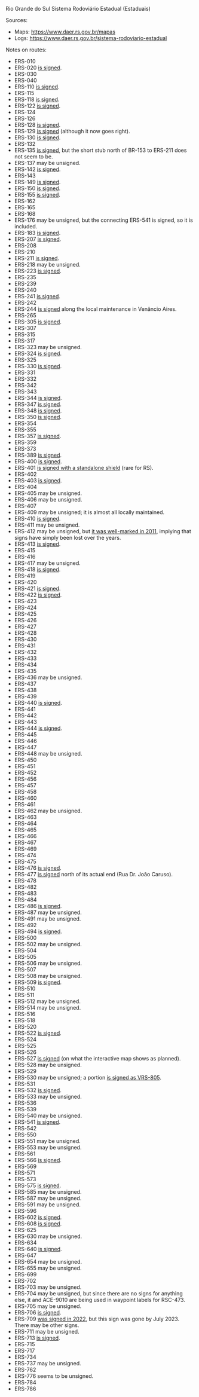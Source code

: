 Rio Grande do Sul Sistema Rodoviário Estadual (Estaduais)

Sources:
* Maps: https://www.daer.rs.gov.br/mapas
* Logs: https://www.daer.rs.gov.br/sistema-rodoviario-estadual

Notes on routes:
* ERS-010 
* ERS-020 [is signed](https://www.google.com/maps/@-29.2672747,-50.3202764,3a,15.2y,242.65h,83.92t/data=!3m6!1e1!3m4!1syGz58fdL2gEyGP_wcCKiMw!2e0!7i13312!8i6656?entry=ttu).
* ERS-030 
* ERS-040 
* ERS-110 [is signed](https://www.google.com/maps/@-29.2095573,-50.4703651,3a,16.9y,36.52h,86.16t/data=!3m6!1e1!3m4!1s-pJV-ILwhwVlwLNoa2pabw!2e0!7i16384!8i8192?entry=ttu).
* ERS-115 
* ERS-118 [is signed](https://www.google.com/maps/@-29.8280805,-51.1702703,3a,23.6y,128.95h,101.04t/data=!3m6!1e1!3m4!1s7QptUL6AGMYc8uyfrsNj3Q!2e0!7i16384!8i8192?entry=ttu).
* ERS-122 [is signed](https://www.google.com/maps/@-29.6621544,-51.2656627,3a,22.4y,301.28h,87.4t/data=!3m6!1e1!3m4!1s19uND0UpeyqOP34BICHrMg!2e0!7i16384!8i8192?entry=ttu).
* ERS-124 
* ERS-126 
* ERS-128 [is signed](https://www.google.com/maps/@-29.4616312,-51.8138479,3a,16.7y,25.9h,81.52t/data=!3m6!1e1!3m4!1siwiZD2G_1k4geh1VO5CG9A!2e0!7i16384!8i8192?entry=ttu).
* ERS-129 [is signed](https://www.google.com/maps/@-29.5303873,-51.971384,3a,15.2y,357.11h,83.18t/data=!3m6!1e1!3m4!1su6QCOdsH6kas-S97wwkhJw!2e0!7i16384!8i8192?entry=ttu) (although it now goes right).
* ERS-130 [is signed](https://www.google.com/maps/@-29.4758488,-51.9962021,3a,33.2y,204.17h,84.13t/data=!3m6!1e1!3m4!1shwdSk9MqwDCxM-SdJMN3Og!2e0!7i16384!8i8192?entry=ttu).
* ERS-132 
* ERS-135 [is signed](https://www.google.com/maps/@-27.9897811,-52.2289311,3a,15y,7.8h,87.25t/data=!3m6!1e1!3m4!1sbp14gxf-Ff9X2oQHMC2RLw!2e0!7i16384!8i8192?entry=ttu), but the short stub north of BR-153 to ERS-211 does not seem to be.
* ERS-137 may be unsigned.
* ERS-142 [is signed](https://www.google.com/maps/@-28.61418,-52.7302091,3a,16.6y,51.86h,82.17t/data=!3m6!1e1!3m4!1sazGS--RQLkB3pVQneIjKrQ!2e0!7i13312!8i6656?entry=ttu).
* ERS-143 
* ERS-149 [is signed](https://www.google.com/maps/@-29.72399,-53.3508993,3a,37.3y,240.51h,80.49t/data=!3m6!1e1!3m4!1sVMstK-ump4Z3FpbKc3_G3g!2e0!7i16384!8i8192?entry=ttu).
* ERS-150 [is signed](https://www.google.com/maps/@-27.1099953,-53.3902256,3a,15y,63.01h,94.94t/data=!3m6!1e1!3m4!1s1btUo3L2pdzVaaPTPlc5rw!2e0!7i16384!8i8192?entry=ttu).
* ERS-155 [is signed](https://www.google.com/maps/@-28.2923954,-53.9035492,3a,15y,200.48h,88.86t/data=!3m6!1e1!3m4!1sq819dFPyMCR4UB2FU8XfJg!2e0!7i16384!8i8192?entry=ttu).
* ERS-162 
* ERS-165 
* ERS-168 
* ERS-176 may be unsigned, but the connecting ERS-541 is signed, so it is included.
* ERS-183 [is signed](https://www.google.com/maps/@-30.7135436,-55.8053984,3a,20y,328.97h,88.78t/data=!3m6!1e1!3m4!1se3RFID5nJwudL1VVy2it7Q!2e0!7i16384!8i8192?entry=ttu).
* ERS-207 [is signed](https://www.google.com/maps/@-27.5644748,-53.9500835,3a,15y,67.8h,85.83t/data=!3m7!1e1!3m5!1sqjoCHViF8V4p4oOcQ8on_A!2e0!5s20211101T000000!7i16384!8i8192?entry=ttu).
* ERS-208 
* ERS-210 
* ERS-211 [is signed](https://www.google.com/maps/@-27.701624,-52.4286279,3a,15y,263.26h,87.35t/data=!3m6!1e1!3m4!1sbVyNlz4s7hX_TA8PEDeQ4w!2e0!7i16384!8i8192?entry=ttu).
* ERS-218 may be unsigned.
* ERS-223 [is signed](https://www.google.com/maps/@-28.6043654,-53.3356307,3a,20.6y,143.64h,87.87t/data=!3m6!1e1!3m4!1sqCWZ0qjVUerjzb7ZjbSmcA!2e0!7i16384!8i8192?entry=ttu).
* ERS-235 
* ERS-239 
* ERS-240 
* ERS-241 [is signed](https://www.google.com/maps/@-29.6849779,-54.6672826,3a,15.9y,298.62h,83.99t/data=!3m6!1e1!3m4!1ss1Yv6YBDfadrSc2MCg11qw!2e0!7i16384!8i8192?entry=ttu).
* ERS-242 
* ERS-244 [is signed](https://www.google.com/maps/@-29.6478601,-52.1991579,3a,15.8y,268.94h,82.21t/data=!3m6!1e1!3m4!1ssyof2q4-15tBXT0mCZrVug!2e0!7i16384!8i8192?entry=ttu) along the local maintenance in Venâncio Aires.
* ERS-265 
* ERS-305 [is signed](https://www.google.com/maps/@-27.7408835,-54.4882207,3a,15.4y,29.94h,87.79t/data=!3m6!1e1!3m4!1sOQLp9XUBDcdSBelLT6SksQ!2e0!7i16384!8i8192?entry=ttu).
* ERS-307 
* ERS-315 
* ERS-317 
* ERS-323 may be unsigned.
* ERS-324 [is signed](https://www.google.com/maps/@-27.3419551,-53.1291561,3a,15y,162.79h,89.43t/data=!3m6!1e1!3m4!1s1sN9slKKiW4JVtT62LFQlw!2e0!7i16384!8i8192?entry=ttu).
* ERS-325 
* ERS-330 [is signed](https://www.google.com/maps/@-27.3636604,-53.7701498,3a,15y,8.92h,85.42t/data=!3m6!1e1!3m4!1spALOZhz4JyRX51JKj0A8dg!2e0!7i16384!8i8192?entry=ttu).
* ERS-331 
* ERS-332 
* ERS-342 
* ERS-343 
* ERS-344 [is signed](https://www.google.com/maps/@-28.1910694,-54.3227485,3a,23.8y,38.9h,86.92t/data=!3m6!1e1!3m4!1sV5x1x-nb92MVYxU55JQdaA!2e0!7i16384!8i8192?entry=ttu).
* ERS-347 [is signed](https://www.google.com/maps/@-29.406813,-53.0128991,3a,16.5y,75.73h,84.22t/data=!3m6!1e1!3m4!1suQzWStW7vt5Y-z4kieIzDQ!2e0!7i16384!8i8192?entry=ttu).
* ERS-348 [is signed](https://www.google.com/maps/@-29.5627017,-53.626823,3a,18y,264.65h,83.69t/data=!3m6!1e1!3m4!1sy2ha57C-GLukxzU7b9vS3w!2e0!7i16384!8i8192?entry=ttu).
* ERS-350 [is signed](https://www.google.com/maps/@-30.9097738,-51.5039702,3a,26.2y,338.06h,83.58t/data=!3m6!1e1!3m4!1sfjVFkBUkfTZRyQiAnhgK9Q!2e0!7i16384!8i8192?entry=ttu).
* ERS-354 
* ERS-355 
* ERS-357 [is signed](https://www.google.com/maps/@-30.8287595,-53.905838,3a,18.4y,105.85h,84.61t/data=!3m6!1e1!3m4!1scZzR8Y56N-zKOUGiPHAsLg!2e0!7i13312!8i6656?entry=ttu).
* ERS-359 
* ERS-373 
* ERS-389 [is signed](https://www.google.com/maps/@-29.3240534,-49.7583782,3a,15.1y,194.23h,85.83t/data=!3m6!1e1!3m4!1sLxNHTBx22OTAt7tMSq3qPQ!2e0!7i16384!8i8192?entry=ttu).
* ERS-400 [is signed](https://www.google.com/maps/@-29.4077074,-53.0135589,3a,15y,155.24h,84.43t/data=!3m6!1e1!3m4!1sWCbjwdHpOyb_T1YWB-l-iw!2e0!7i16384!8i8192?entry=ttu).
* ERS-401 [is signed with a standalone shield](https://www.google.com/maps/@-30.055135,-51.5187448,3a,25.4y,28.08h,83.61t/data=!3m7!1e1!3m5!1sCQzAWSUUpHD1E_VMF8XIOg!2e0!5s20220701T000000!7i16384!8i8192?entry=ttu) (rare for RS).
* ERS-402 
* ERS-403 [is signed](https://www.google.com/maps/@-29.9019407,-52.7474161,3a,35y,324.23h,81.27t/data=!3m6!1e1!3m4!1sM_fDxC0_ZmGn5aeyPRi0zg!2e0!7i16384!8i8192?entry=ttu).
* ERS-404 
* ERS-405 may be unsigned.
* ERS-406 may be unsigned.
* ERS-407 
* ERS-409 may be unsigned; it is almost all locally maintained.
* ERS-410 [is signed](https://www.google.com/maps/@-29.9038505,-52.7418431,3a,15.6y,342.26h,87.14t/data=!3m6!1e1!3m4!1sKG3H_3INvQq6NQSYLlx4cw!2e0!7i16384!8i8192?entry=ttu).
* ERS-411 may be unsigned.
* ERS-412 may be unsigned, but [it was well-marked in 2011](https://www.google.com/maps/@-29.7115186,-52.5592014,3a,23y,10.86h,78.22t/data=!3m7!1e1!3m5!1sG5wVsFIiNLQL-u5lzm3Wzg!2e0!5s20110701T000000!7i13312!8i6656?entry=ttu), implying that signs have simply been lost over the years.
* ERS-413 [is signed](https://www.google.com/maps/@-29.4665986,-52.0753031,3a,15.8y,113.06h,86.79t/data=!3m6!1e1!3m4!1sGlRilHbyUtvaCpiV-uCiwA!2e0!7i16384!8i8192?entry=ttu).
* ERS-415 
* ERS-416 
* ERS-417 may be unsigned.
* ERS-418 [is signed](https://www.google.com/maps/@-29.6583399,-52.3996504,3a,15.4y,32.16h,85.08t/data=!3m6!1e1!3m4!1sNSviGsZqPh37_Sh5KxWrqQ!2e0!7i16384!8i8192?entry=ttu).
* ERS-419 
* ERS-420 
* ERS-421 [is signed](https://www.google.com/maps/@-29.351318,-52.3838365,3a,15y,70.49h,90.05t/data=!3m6!1e1!3m4!1syzl5zpAfa320oNsH62BIDA!2e0!7i16384!8i8192?entry=ttu).
* ERS-422 [is signed](https://www.google.com/maps/@-29.6027788,-52.2104583,3a,31.5y,141.15h,84.8t/data=!3m6!1e1!3m4!1szVAFM6kAN1qGmeNXLNumVQ!2e0!7i13312!8i6656?entry=ttu).
* ERS-423 
* ERS-424 
* ERS-425 
* ERS-426 
* ERS-427 
* ERS-428 
* ERS-430 
* ERS-431 
* ERS-432 
* ERS-433 
* ERS-434 
* ERS-435 
* ERS-436 may be unsigned.
* ERS-437 
* ERS-438 
* ERS-439 
* ERS-440 [is signed](https://www.google.com/maps/@-29.7765173,-51.6837483,3a,15.9y,53.42h,105.75t/data=!3m6!1e1!3m4!1sQRWXfMNyuin1d4W2ktF1_w!2e0!7i16384!8i8192?entry=ttu).
* ERS-441 
* ERS-442 
* ERS-443 
* ERS-444 [is signed](https://www.google.com/maps/@-29.2001565,-51.4646095,3a,15.1y,23.22h,74.38t/data=!3m6!1e1!3m4!1siC29G-KOv4XJOuwZO6ZYJA!2e0!7i16384!8i8192?entry=ttu).
* ERS-445 
* ERS-446 
* ERS-447
* ERS-448 may be unsigned.
* ERS-450 
* ERS-451 
* ERS-452 
* ERS-456 
* ERS-457 
* ERS-458 
* ERS-460 
* ERS-461 
* ERS-462 may be unsigned.
* ERS-463 
* ERS-464 
* ERS-465 
* ERS-466 
* ERS-467 
* ERS-469 
* ERS-474 
* ERS-475 
* ERS-476 [is signed](https://www.google.com/maps/@-29.1010744,-50.631273,3a,27.5y,308.04h,84.52t/data=!3m6!1e1!3m4!1s61qBqpUg41I92CpVIJ0s2A!2e0!7i16384!8i8192?entry=ttu).
* ERS-477 [is signed](https://www.google.com/maps/@-27.6422276,-52.2452653,3a,15y,208.84h,85.61t/data=!3m6!1e1!3m4!1sdCuuADIJLoOYDgVTE8xh4g!2e0!7i16384!8i8192?entry=ttu) north of its actual end (Rua Dr. João Caruso).
* ERS-478 
* ERS-482 
* ERS-483 
* ERS-484 
* ERS-486 [is signed](https://www.google.com/maps/@-29.5635832,-50.0486176,3a,75y,203.44h,113.44t/data=!3m6!1e1!3m4!1s-uh3FAm36nLgSXIRXNOPOg!2e0!7i16384!8i8192?entry=ttu).
* ERS-487 may be unsigned.
* ERS-491 may be unsigned.
* ERS-492 
* ERS-494 [is signed](https://www.google.com/maps/@-29.2116131,-49.9478393,3a,15y,210.07h,86.42t/data=!3m6!1e1!3m4!1saqB2h7irWYfdxkised3iqA!2e0!7i16384!8i8192?entry=ttu).
* ERS-500 
* ERS-502 may be unsigned.
* ERS-504 
* ERS-505 
* ERS-506 may be unsigned.
* ERS-507 
* ERS-508 may be unsigned.
* ERS-509 [is signed](https://www.google.com/maps/@-29.6949503,-53.7652747,3a,31.8y,236.76h,88.12t/data=!3m6!1e1!3m4!1sUaeQOY83JD61-QqNO5QOng!2e0!7i16384!8i8192?entry=ttu).
* ERS-510 
* ERS-511 
* ERS-512 may be unsigned.
* ERS-514 may be unsigned.
* ERS-516 
* ERS-518 
* ERS-520 
* ERS-522 [is signed](https://www.google.com/maps/@-28.4210942,-53.9182934,3a,15.9y,258.26h,85.68t/data=!3m6!1e1!3m4!1sCcHkvcVAeTCXr42B-jwtPA!2e0!7i16384!8i8192?entry=ttu).
* ERS-524 
* ERS-525 
* ERS-526 
* ERS-527 [is signed](https://www.google.com/maps/@-29.08936,-53.8175918,3a,15y,113.59h,87.74t/data=!3m6!1e1!3m4!1stnNUCa_O194_sonjYuc0hg!2e0!7i16384!8i8192?entry=ttu) (on what the interactive map shows as planned).
* ERS-528 may be unsigned.
* ERS-529 
* ERS-530 may be unsigned; a portion [is signed as VRS-805](https://www.google.com/maps/@-29.6105622,-54.1867551,3a,19.1y,7.32h,86.69t/data=!3m6!1e1!3m4!1sONmKWWGuJ1DlpU3YG3piQA!2e0!7i16384!8i8192?entry=ttu).
* ERS-531 
* ERS-532 [is signed](https://www.google.com/maps/@-29.6485613,-54.5233443,3a,21y,44.62h,83.68t/data=!3m6!1e1!3m4!1sIbSX8UcTxpNynZScJ90-Pg!2e0!7i16384!8i8192?entry=ttu).
* ERS-533 may be unsigned.
* ERS-536 
* ERS-539 
* ERS-540 may be unsigned.
* ERS-541 [is signed](https://www.google.com/maps/@-28.7501534,-55.5952507,3a,15.5y,329.14h,87.58t/data=!3m6!1e1!3m4!1sYRcKRp0-P9XMoMsBf4N3mA!2e0!7i16384!8i8192?entry=ttu).
* ERS-542 
* ERS-550 
* ERS-551 may be unsigned.
* ERS-553 may be unsigned.
* ERS-561 
* ERS-566 [is signed](https://www.google.com/maps/@-29.8026491,-55.8500933,3a,16.2y,351.57h,86.26t/data=!3m6!1e1!3m4!1sBbzdZDiDpHGCqkHCJf_Ajw!2e0!7i16384!8i8192?entry=ttu).
* ERS-569 
* ERS-571 
* ERS-573 
* ERS-575 [is signed](https://www.google.com/maps/@-27.8088851,-54.7817789,3a,15.9y,299.18h,86.72t/data=!3m6!1e1!3m4!1sNfbuH68OO-2WNCuOwaYv9w!2e0!7i16384!8i8192?entry=ttu).
* ERS-585 may be unsigned.
* ERS-587 may be unsigned.
* ERS-591 may be unsigned.
* ERS-596 
* ERS-602 [is signed](https://www.google.com/maps/@-32.1991304,-53.1170296,3a,30.9y,183.8h,78.54t/data=!3m6!1e1!3m4!1sHHiTmP_1Kn9LlqNq_J9TUQ!2e0!7i16384!8i8192?entry=ttu).
* ERS-608 [is signed](https://www.google.com/maps/@-31.6868269,-53.5630177,3a,18.5y,170.49h,83.25t/data=!3m6!1e1!3m4!1sdv7O1jqSluKBSVFwNQG41Q!2e0!7i16384!8i8192?entry=ttu).
* ERS-625 
* ERS-630 may be unsigned.
* ERS-634 
* ERS-640 [is signed](https://www.google.com/maps/@-30.2387125,-54.8720056,3a,20.7y,9.43h,86.53t/data=!3m6!1e1!3m4!1sEx7zUfwmBNsZIxchUdCteA!2e0!7i16384!8i8192?entry=ttu).
* ERS-647 
* ERS-654 may be unsigned.
* ERS-655 may be unsigned.
* ERS-699 
* ERS-702 
* ERS-703 may be unsigned.
* ERS-704 may be unsigned, but since there are no signs for anything else, it and ACE-9010 are being used in waypoint labels for RSC-473.
* ERS-705 may be unsigned.
* ERS-706 [is signed](https://www.google.com/maps/@-31.7304192,-52.8347613,3a,15y,224.08h,90.27t/data=!3m6!1e1!3m4!1sfmwAuPKy_cANwEGu2J3C1A!2e0!7i16384!8i8192?entry=ttu).
* ERS-709 [was signed in 2022](https://www.google.com/maps/@-30.2834823,-51.4101541,3a,16.9y,147.67h,94.5t/data=!3m7!1e1!3m5!1sRLXWqKC41G6RLjWh7dIe2Q!2e0!5s20220401T000000!7i16384!8i8192?entry=ttu), but this sign was gone by July 2023. There may be other signs.
* ERS-711 may be unsigned.
* ERS-713 [is signed](https://www.google.com/maps/@-30.4248937,-51.4706261,3a,17.1y,258.48h,87.38t/data=!3m6!1e1!3m4!1sNaXvo5A50rjcf7qIhomK5Q!2e0!7i16384!8i8192?entry=ttu).
* ERS-715 
* ERS-717 
* ERS-734 
* ERS-737 may be unsigned.
* ERS-762 
* ERS-776 seems to be unsigned.
* ERS-784 
* ERS-786 
